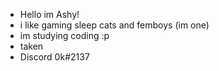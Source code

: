 - Hello im Ashy!
- i like gaming sleep cats and femboys (im one)
- im studying coding :p
- taken
- Discord 0k#2137
